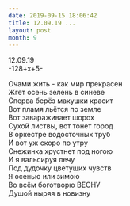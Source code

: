 ```yaml
---
date: 2019-09-15 18:06:42
title: 12.09.19 ...
layout: post
month: 9
---
```

12.09.19 <br/>
-128+х+5- <br/>
<!--more-->
Очами жить - как мир прекрасен <br/>
Жгёт осень зелень в синеве <br/>
Сперва берёз макушки красит <br/>
Вот пламя льётся по земле <br/>
Вот завараживает шорох <br/>
Сухой листвы, вот тонет город <br/>
В оркестре водосточных труб <br/>
И вот уж скоро по утру <br/>
Снежинка хрустнет под ногою <br/>
И я вальсируя лечу <br/>
Под дудочку цветущих чувств <br/>
Я осенью или зимою <br/>
Во всём боготворю ВЕСНУ <br/>
Душой ныряя в новизну<br/>